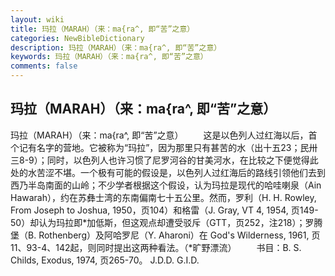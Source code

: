 ```yaml
---
layout: wiki
title: 玛拉（MARAH）（来：ma{ra^, 即“苦”之意）
categories: NewBibleDictionary
description: 玛拉（MARAH）（来：ma{ra^, 即“苦”之意）
keywords: 玛拉（MARAH）（来：ma{ra^, 即“苦”之意）
comments: false
---
```


## 玛拉（MARAH）（来：ma{ra^, 即“苦”之意）



玛拉（MARAH）（来：ma{ra^, 即“苦”之意）
　　这是以色列人过红海以后，首个记有名字的营地。它被称为“玛拉”，因为那里只有甚苦的水（出十五23；民卅三8-9）；同时，以色列人也许习惯了尼罗河谷的甘美河水，在比较之下便觉得此处的水苦涩不堪。一个极有可能的假设是，以色列人过红海后的路线引领他们去到西乃半岛南面的山岭；不少学者根据这个假设，认为玛拉是现代的哈哇喇泉（Ain Hawarah），约在苏彝士湾的东南偏南七十五公里。然而，罗利（H. H. Rowley, From Joseph to Joshua, 1950，页104）和格雷（J. Gray, VT 4, 1954, 页149-50）却认为玛拉即*加低斯，但这观点却遭受驳斥（GTT，页252，注218）；罗腾堡（B. Rothenberg）及阿哈罗尼（Y. Aharoni）在 God's Wilderness, 1961, 页11、93-4、142起，则同时提出这两种看法。（*旷野漂流）
　　书目：B. S. Childs, Exodus, 1974, 页265-70。
J.D.D.
G.I.D.




